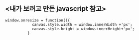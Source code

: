 ## <내가 보려고 만든 javascript 참고>

```
window.onresize = function(){
            canvas.style.width = window.innerWidth +'px';
            canvas.style.height = window.innerHeight+'px';
          }
```

